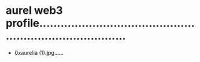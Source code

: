 # aurel web3 profile..............................................................................
- 0xaurelia (1).jpg......

